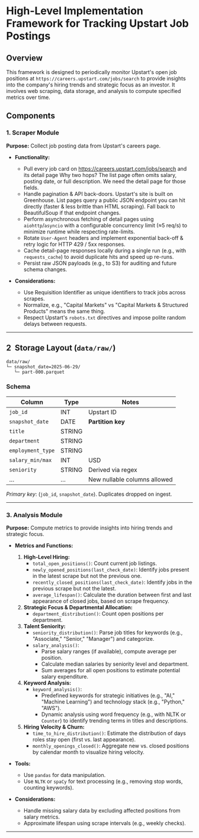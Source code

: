 # High-Level Implementation Framework for Tracking Upstart Job Postings

## Overview
This framework is designed to periodically monitor Upstart's open job positions at `https://careers.upstart.com/jobs/search` to provide insights into the company's hiring trends and strategic focus as an investor. It involves web scraping, data storage, and analysis to compute specified metrics over time.

## Components

### 1. Scraper Module
**Purpose:** Collect job posting data from Upstart's careers page.

- **Functionality:**
  - Pull every job card on https://careers.upstart.com/jobs/search and its detail page	Why two hops? The list page often omits salary, posting date, or full description. We need the detail page for those fields.
  - Handle pagination & API back-doors. Upstart's site is built on Greenhouse. List pages query a public JSON endpoint you can hit directly (faster & less brittle than HTML scraping). Fall back to BeautifulSoup if that endpoint changes.
  - Perform asynchronous fetching of detail pages using `aiohttp`/`asyncio` with a configurable concurrency limit (≈5 req/s) to minimize runtime while respecting rate-limits.
  - Rotate `User-Agent` headers and implement exponential back-off & retry logic for HTTP 429 / 5xx responses.
  - Cache detail-page responses locally during a single run (e.g., with `requests_cache`) to avoid duplicate hits and speed up re-runs.
  - Persist raw JSON payloads (e.g., to S3) for auditing and future schema changes.

- **Considerations:**
  - Use Requisition Identifier as unique identifiers to track jobs across scrapes.
  - Normalize, e.g., "Capital Markets" vs "Capital Markets & Structured Products" means the same thing.
  - Respect Upstart's `robots.txt` directives and impose polite random delays between requests.

---

## 2  Storage Layout (`data/raw/`)
```
data/raw/
└─ snapshot_date=2025-06-29/
   └─ part-000.parquet
```
### Schema
| Column            | Type  | Notes |
|-------------------|-------|-------|
| `job_id`          | INT   | Upstart ID |
| `snapshot_date`   | DATE  | **Partition key** |
| `title`           | STRING |  |
| `department`      | STRING |  |
| `employment_type` | STRING |  |
| `salary_min/max`  | INT   | USD |
| `seniority`       | STRING | Derived via regex |
| …                 | …      | New nullable columns allowed |

*Primary key*: (`job_id`, `snapshot_date`). Duplicates dropped on ingest.

---

### 3. Analysis Module
**Purpose:** Compute metrics to provide insights into hiring trends and strategic focus.

- **Metrics and Functions:**
  1. **High-Level Hiring:**
     - `total_open_positions()`: Count current job listings.
     - `newly_opened_positions(last_check_date)`: Identify jobs present in the latest scrape but not the previous one.
     - `recently_closed_positions(last_check_date)`: Identify jobs in the previous scrape but not the latest.
     - `average_lifespan()`: Calculate the duration between first and last appearance of closed jobs, based on scrape frequency.
  2. **Strategic Focus & Departmental Allocation:**
     - `department_distribution()`: Count open positions per department.
  3. **Talent Seniority:**
     - `seniority_distribution()`: Parse job titles for keywords (e.g., "Associate," "Senior," "Manager") and categorize.
     - `salary_analysis()`:
       - Parse salary ranges (if available), compute average per position.
       - Calculate median salaries by seniority level and department.
       - Sum averages for all open positions to estimate potential salary expenditure.
  4. **Keyword Analysis:**
     - `keyword_analysis()`:
       - Predefined keywords for strategic initiatives (e.g., "AI," "Machine Learning") and technology stack (e.g., "Python," "AWS").
       - Dynamic analysis using word frequency (e.g., with NLTK or `Counter`) to identify trending terms in titles and descriptions.
  5. **Hiring Velocity & Churn:**
     - `time_to_hire_distribution()`: Estimate the distribution of days roles stay open (first vs. last appearance).
     - `monthly_openings_closed()`: Aggregate new vs. closed positions by calendar month to visualize hiring velocity.

- **Tools:**
  - Use `pandas` for data manipulation.
  - Use `NLTK` or `spaCy` for text processing (e.g., removing stop words, counting keywords).

- **Considerations:**
  - Handle missing salary data by excluding affected positions from salary metrics.
  - Approximate lifespan using scrape intervals (e.g., weekly checks).

---
